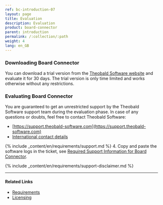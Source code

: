 ```yaml
---
ref: bc-introduction-07
layout: page
title: Evaluation
description: Evaluation
product: board-connector
parent: introduction
permalink: /:collection/:path
weight: 4
lang: en_GB
---
```


### Downloading Board Connector

You can download a trial version from the [Theobald Software website](https://theobald-software.com/en/download-trial/) and evaluate it for 30 days.
The trial version is only time limited and works otherwise without any restrictions.

### Evaluating Board Connector
You are guaranteed to get an unrestricted support by the Theobald Software support team during the evaluation phase.
In case of any questions or doubts, feel free to contact Theobald Software: <br>
- [https://support.theobald-software.com](https://support.theobald-software.com)
- [International contact details](https://theobald-software.com/en/contact/)

<!---
### Support
-->
{% include _content/en/requirements/support.md %}
4. Copy and paste the software logs in the ticket, see [Required Support Information for Board Connector](https://support.theobald-software.com/helpdesk/KB/View/14975-required-support-information-for-board-connector).

{% include _content/en/requirements/support-disclaimer.md %}

****
#### Related Links
- [Requirements](./requirements)
- [Licensing](./license)